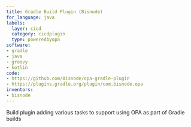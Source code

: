 ```yaml
---
title: Gradle Build Plugin (Bisnode)
for_language: java
labels:
  layer: cicd
  category: cicdplugin
  type: poweredbyopa
software:
- gradle
- java
- groovy
- kotlin
code:
- https://github.com/Bisnode/opa-gradle-plugin
- https://plugins.gradle.org/plugin/com.bisnode.opa
inventors:
- bisnode
---
```


Build plugin adding various tasks to support using OPA as part of Gradle builds
